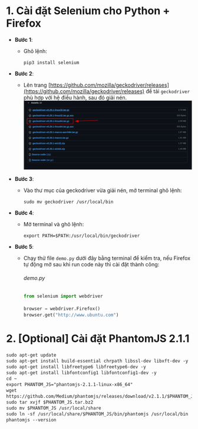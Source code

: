 # 1. Cài đặt Selenium cho Python + Firefox
* **Bước 1**:
  * Ghõ lệnh:
    ```shell
    pip3 install selenium
    ```
* **Bước 2**:
  * Lên trang [https://github.com/mozilla/geckodriver/releases](https://github.com/mozilla/geckodriver/releases) để tải `geckodriver` phù hợp với hệ điều hành, sau đó giải nén.
    ![](./images/selenium_firefox_phantomjs_00.png)
* **Bước 3**:
  * Vào thư mục của geckodriver vừa giải nén, mở terminal ghõ lệnh:
    ```shell
    sudo mv geckodriver /usr/local/bin
    ```
* **Bước 4**:
  * Mở terminal và ghõ lệnh:
    ```shell
    export PATH=$PATH:/usr/local/bin/geckodriver
    ```

* **Bước 5**:
  * Chạy thử file `demo.py` dưới đây bằng terminal để kiểm tra, nếu Firefox tự động mở sau khi run code này thì cài đặt thành công:
    ###### demo.py
    ```python
    from selenium import webdriver

    browser = webdriver.Firefox()
    browser.get("http://www.ubuntu.com")
    ```

# 2. [Optional] Cài đặt PhantomJS 2.1.1
```shell
sudo apt-get update
sudo apt-get install build-essential chrpath libssl-dev libxft-dev -y
sudo apt-get install libfreetype6 libfreetype6-dev -y
sudo apt-get install libfontconfig1 libfontconfig1-dev -y
cd ~
export PHANTOM_JS="phantomjs-2.1.1-linux-x86_64"
wget https://github.com/Medium/phantomjs/releases/download/v2.1.1/$PHANTOM_JS.tar.bz2
sudo tar xvjf $PHANTOM_JS.tar.bz2
sudo mv $PHANTOM_JS /usr/local/share
sudo ln -sf /usr/local/share/$PHANTOM_JS/bin/phantomjs /usr/local/bin
phantomjs --version
```